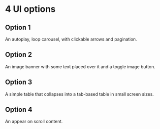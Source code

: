# 4 UI options

## Option 1

An autoplay, loop carousel, with clickable arrows and pagination.

## Option 2

An image banner with some text placed over it and a toggle image button.

## Option 3

A simple table that collapses into a tab-based table in small screen sizes.

## Option 4

An appear on scroll content.
